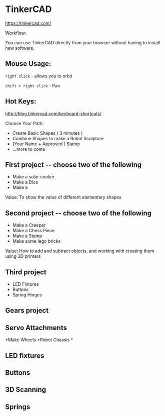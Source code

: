TinkerCAD
=========

https://tinkercad.com/

Workflow:

You can use TinkerCAD directly from your browser without having to install new software.


## Mouse Usage:

`right click` - allows you to orbit

`shift + right click` - Pan

## Hot Keys:

http://blog.tinkercad.com/keyboard-shortcuts/



Choose Your Path:

* Create Basic Shapes ( 3 minutes )
* Combine Shapes to make a Robot Sculpture
* [Your Name + Approved ] Stamp
* ...more to come


## First project  -- choose two of the following
* Make a solar cooker
* Make a Dice
* Make a 

Value: To show the value of different elementary shapes

## Second project -- choose two of the following

* Make a Creeper
* Make a Chess Piece
* Make a Stamp
* Make some lego bricks

Value: How to add and subtract objects, and working with creating them using 3D printers

## Third project 

* LED Fixtures
* Buttons
* Spring Hinges

## Gears project

## Servo Attachments

*Make Wheels
*Robot Chassis
*

## LED fixtures

## Buttons

## 3D Scanning

## Springs 

## 
